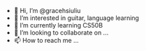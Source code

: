 - 👋 Hi, I’m @gracehsiuliu
- 👀 I’m interested in guitar, language learning
- 🌱 I’m currently learning CS50B
- 💞️ I’m looking to collaborate on ...
- 📫 How to reach me ...

<!---
gracehsiuliu/gracehsiuliu is a ✨ special ✨ repository because its `README.md` (this file) appears on your GitHub profile.
You can click the Preview link to take a look at your changes.
--->
